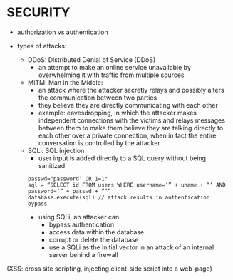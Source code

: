 # SECURITY


* authorization vs authentication

* types of attacks:
    - DDoS: Distributed Denial of Service (DDoS)
        * an attempt to make an online service unavailable by overwhelming it with traffic from multiple sources
    - MITM: Man in the Middle:
        * an attack where the attacker secretly relays and possibly alters the communication between two parties
        * they believe they are directly communicating with each other
        * example: eavesdropping, in which the attacker makes independent connections with the victims and relays messages between them to make them believe they are talking directly to each other over a private connection, when in fact the entire conversation is controlled by the attacker
    - SQLi: SQL injection
        * user input is added directly to a SQL query without being sanitized
        ```
        passwd="password’ OR 1=1"
        sql = “SELECT id FROM users WHERE username=’” + uname + “’ AND password=’” + passwd + “’”
        database.execute(sql) // attack results in authentication bypass
        ```
        * using SQLi, an attacker can:
            - bypass authentication
            - access data within the database
            - corrupt or delete the database
            - use a SQLi as the initial vector in an attack of an internal server behind a firewall

(XSS: cross site scripting, injecting client-side script into a web-page)
